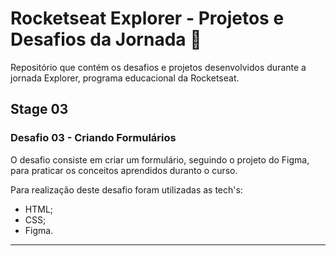# Rocketseat Explorer - Projetos e Desafios da Jornada 🚀
Repositório que contém os desafios e projetos desenvolvidos durante a jornada Explorer, programa educacional da Rocketseat.

## Stage 03
### Desafio 03 - Criando Formulários



O desafio consiste em criar um formulário, seguindo o projeto do Figma, para praticar os conceitos aprendidos duranto o curso.

Para realização deste desafio foram utilizadas as tech's:

- HTML;
- CSS;
- Figma.

***
